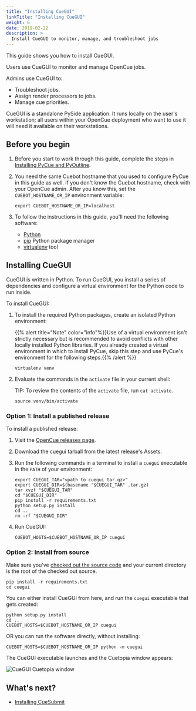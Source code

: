 ```yaml
---
title: "Installing CueGUI"
linkTitle: "Installing CueGUI"
weight: 6
date: 2019-02-22
description: >
  Install CueGUI to monitor, manage, and troubleshoot jobs
---
```


This guide shows you how to install CueGUI.

Users use CueGUI to monitor and manage OpenCue jobs.

Admins use CueGUI to:

*   Troubleshoot jobs.
*   Assign render processors to jobs.
*   Manage cue priorities.

CueGUI is a standalone PySide application. It runs locally on the user's workstation; all users
within your OpenCue deployment who want to use it will need it available on their workstations. 

## Before you begin

1.  Before you start to work through this guide, complete the steps in
    [Installing PyCue and PyOutline](/docs/getting-started/installing-pycue-and-pyoutline).

1.  You need the same Cuebot hostname that you used to configure PyCue in this
    guide as well. If you don't know the Cuebot hostname, check with your
    OpenCue admin. After you know this, set the `CUEBOT_HOSTNAME_OR_IP`
    environment variable:

    ```shell
    export CUEBOT_HOSTNAME_OR_IP=localhost
    ```

1.  To follow the instructions in this guide, you'll need the following
    software:

    *   [Python](https://www.python.org/)
    *   [pip](https://pypi.org/project/pip/) Python package manager
    *   [virtualenv](https://pypi.org/project/virtualenv/) tool

## Installing CueGUI

CueGUI is written in Python. To run CueGUI, you install a series of dependencies
and configure a virtual environment for the Python code to run inside.

To install CueGUI:

1.  To install the required Python packages, create an isolated Python
    environment:

    {{% alert title="Note" color="info"%}}Use of a virtual environment isn't
    strictly necessary but is recommended to avoid conflicts with other locally
    installed Python libraries. If you already created a virtual environment in
    which to install PyCue, skip this step and use PyCue's environment for the
    following steps.{{% /alert %}}

    ```shell
    virtualenv venv
    ```

1.  Evaluate the commands in the `activate` file in your current shell:

    TIP: To review the contents of the `activate` file, run `cat activate`.

    ```shell
    source venv/bin/activate
    ```

### Option 1: Install a published release

To install a published release:

1.  Visit the
    [OpenCue releases page](https://github.com/AcademySoftwareFoundation/OpenCue/releases).

1.  Download the cuegui tarball from the latest release's Assets.

1.  Run the following commands in a terminal to install a `cuegui` executable in
    the `PATH` of your environment:

    ```shell
    export CUEGUI_TAR="<path to cuegui tar.gz>"
    export CUEGUI_DIR=$(basename "$CUEGUI_TAR" .tar.gz)
    tar xvzf "$CUEGUI_TAR"
    cd "$CUEGUI_DIR"
    pip install -r requirements.txt
    python setup.py install
    cd ..
    rm -rf "$CUEGUI_DIR"
    ```

1.  Run CueGUI:

    ```shell
    CUEBOT_HOSTS=$CUEBOT_HOSTNAME_OR_IP cuegui
    ```

### Option 2: Install from source

Make sure you've
[checked out the source code](/docs/getting-started/checking-out-the-source-code)
and your current directory is the root of the checked out source.

```shell
pip install -r requirements.txt
cd cuegui
```

You can either install CueGUI from here, and run the `cuegui` executable that
gets created:

```shell
python setup.py install
cd ..
CUEBOT_HOSTS=$CUEBOT_HOSTNAME_OR_IP cuegui
```

OR you can run the software directly, without installing:

```shell
CUEBOT_HOSTS=$CUEBOT_HOSTNAME_OR_IP python -m cuegui
```

The CueGUI executable launches and the Cuetopia window appears:

![CueGUI Cuetopia window](/docs/images/cuetopia_default_verify.png)

## What's next?

*   [Installing CueSubmit](/docs/getting-started/installing-cuesubmit)
